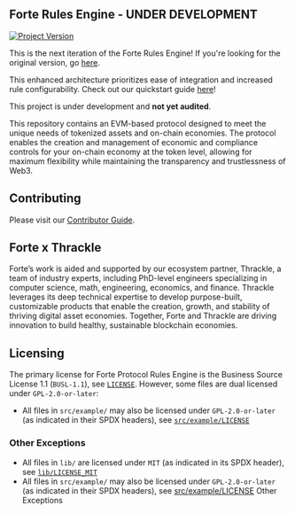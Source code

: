 ## Forte Rules Engine - UNDER DEVELOPMENT 
[![Project Version][version-image]][version-url]

This is the next iteration of the Forte Rules Engine! If you're looking for the original version, go [here](https://github.com/thrackle-io/forte-rules-engine-v1). 

This enhanced architecture prioritizes ease of integration and increased rule configurability. Check out our quickstart guide [here](https://docs.forterulesengine.io/v2/quickstart)!

This project is under development and __not yet audited__. 

This repository contains an EVM-based protocol designed to meet the unique needs of tokenized assets and on-chain economies. The protocol enables the creation and management of economic and compliance controls for your on-chain economy at the token level, allowing for maximum flexibility while maintaining the transparency and trustlessness of Web3.

## Contributing

Please visit our [Contributor Guide](./CONTRIBUTING.md).

## Forte x Thrackle

Forte’s work is aided and supported by our ecosystem partner, Thrackle, a team of industry experts, including PhD-level engineers specializing in computer science, math, engineering, economics, and finance. Thrackle leverages its deep technical expertise to develop purpose-built, customizable products that enable the creation, growth, and stability of thriving digital asset economies. Together, Forte and Thrackle are driving innovation to build healthy, sustainable blockchain economies.

## Licensing

The primary license for Forte Protocol Rules Engine is the Business Source License 1.1 (`BUSL-1.1`), see [`LICENSE`](./LICENSE). However, some files are dual licensed under `GPL-2.0-or-later`:

- All files in `src/example/` may also be licensed under `GPL-2.0-or-later` (as indicated in their SPDX headers), see [`src/example/LICENSE`](./src/example/LICENSE)

### Other Exceptions

- All files in `lib/` are licensed under `MIT` (as indicated in its SPDX header), see [`lib/LICENSE_MIT`](lib/LICENSE_MIT)
- All files in `src/example/` may also be licensed under `GPL-2.0-or-later` (as indicated in their SPDX headers), see [src/example/LICENSE](src/example/LICENSE)
Other Exceptions



[version-image]: https://img.shields.io/badge/Version-0.0.1-brightgreen?style=for-the-badge&logo=appveyor
[version-url]: https://github.com/thrackle-io/forte-rules-engine
